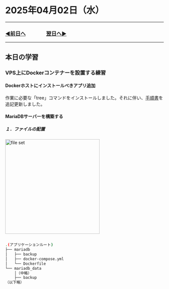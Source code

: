 # 2025年04月02日（水）

---

### [◀️前日へ](https://github.com/yuasys/chatty-journal/blob/main/2025/04/2025-04-01.md)&emsp;&emsp;&emsp;&emsp;[翌日へ▶️](https://github.com/yuasys/chatty-journal/blob/main/2025/04/2025-04-03.md)

---

## 本日の学習

### VPS上にDockerコンテナーを設置する練習

#### Dockerホストにインストールべきアプリ追加

作業に必要な「tree」コマンドをインストールしました。それに伴い、[手順書](https://github.com/yuasys/chatty-journal/blob/main/2025/03/2025-03-29.md)を追記更新しました。

#### MariaDBサーバーを構築する



##### １．ファイルの配置

<img src="https://github.com/yuasys/chatty-journal/blob/main/images/Monosnap%20docker-compose.yml%20%E2%80%94%20ubuntu%20%5BSSH:%20dev%5D%202025-04-02%2017-41-51.png?raw=true" alt="file set" width="300px" />


```bash

.(アプリケーションルート)
├── mariadb
│   ├── backup
│   ├── docker-compose.yml
│   └── Dockerfile
└── mariadb_data
    │（中略）
    ├── backup
（以下略）
```



